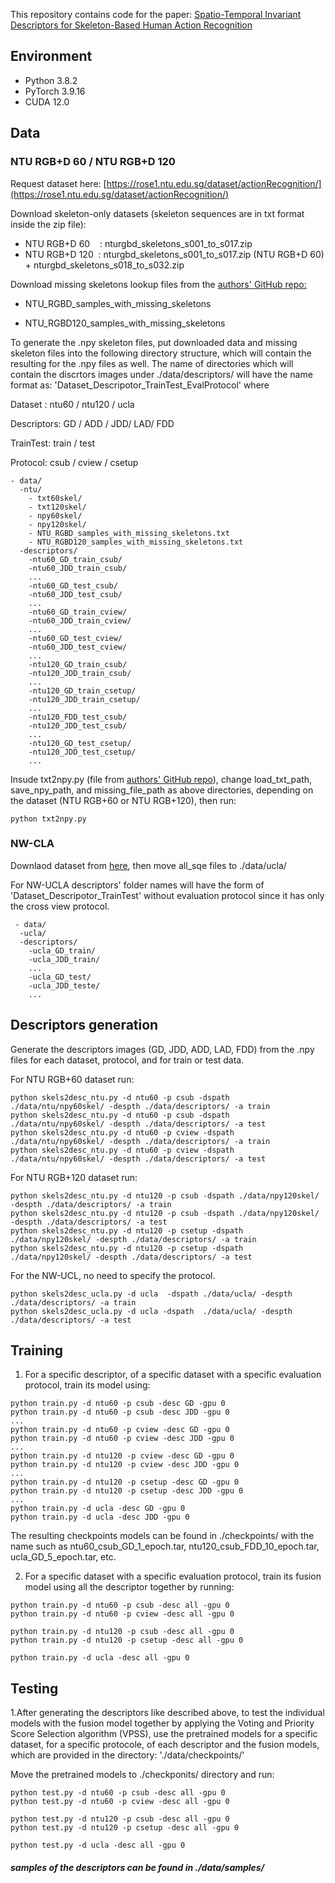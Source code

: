 This repository contains code for the paper:  [Spatio-Temporal Invariant Descriptors for
Skeleton-Based Human Action Recognition](https://) 

## Environment

* Python 3.8.2
* PyTorch 3.9.16
* CUDA 12.0

## Data



### NTU RGB+D 60 / NTU RGB+D 120

Request dataset here: [https://rose1.ntu.edu.sg/dataset/actionRecognition/](https://rose1.ntu.edu.sg/dataset/actionRecognition/)

Download skeleton-only datasets (skeleton sequences are in txt format inside the zip file): 
* NTU RGB+D 60 &nbsp;&nbsp;&nbsp;:   nturgbd_skeletons_s001_to_s017.zip
* NTU RGB+D 120&nbsp;&nbsp;:  nturgbd_skeletons_s001_to_s017.zip (NTU RGB+D 60) + nturgbd_skeletons_s018_to_s032.zip

Download missing skeletons lookup files from the [authors' GitHub repo:](https://github.com/shahroudy/NTURGB-D?tab=readme-ov-file#samples-with-missing-skeletons)

* NTU_RGBD_samples_with_missing_skeletons

* NTU_RGBD120_samples_with_missing_skeletons

To generate the .npy skeleton files, put downloaded data and missing skeleton files into the following directory structure, which will contain the resulting for the .npy files as well. The name of directories which will contain the discrtors images under ./data/descriptors/ will have the name format as: 'Dataset_Descripotor_TrainTest_EvalProtocol' where 

Dataset :  ntu60 / ntu120 / ucla 

Descriptors: GD / ADD / JDD/ LAD/ FDD 

TrainTest: train / test 

Protocol: csub / cview / csetup 



```
- data/
  -ntu/
    - txt60skel/
    - txt120skel/
    - npy60skel/
    - npy120skel/
    - NTU_RGBD_samples_with_missing_skeletons.txt
    - NTU_RGBD120_samples_with_missing_skeletons.txt
  -descriptors/
    -ntu60_GD_train_csub/
    -ntu60_JDD_train_csub/
    ... 
    -ntu60_GD_test_csub/
    -ntu60_JDD_test_csub/ 
    ...
    -ntu60_GD_train_cview/
    -ntu60_JDD_train_cview/
    ... 
    -ntu60_GD_test_cview/
    -ntu60_JDD_test_cview/
    ...
    -ntu120_GD_train_csub/
    -ntu120_JDD_train_csub/
    ...
    -ntu120_GD_train_csetup/
    -ntu120_JDD_train_csetup/
    ...
    -ntu120_FDD_test_csub/
    -ntu120_JDD_test_csub/
    ...
    -ntu120_GD_test_csetup/
    -ntu120_JDD_test_csetup/
    ...
```

Insude txt2npy.py (file from [authors' GitHub repo](https://github.com/shahroudy/NTURGB-D?tab=readme-ov-file#samples-with-missing-skeletons)), change load_txt_path, save_npy_path, and missing_file_path as above directories, depending on the dataset (NTU RGB+60 or NTU RGB+120), then run:
```console
python txt2npy.py 
```

### NW-CLA

Downlaod dataset from [here](https://www.dropbox.com/s/10pcm4pksjy6mkq/all_sqe.zip?e=1&dl=0), then move all_sqe files to ./data/ucla/

For NW-UCLA descriptors' folder names will have the form of 'Dataset_Descripotor_TrainTest' without evaluation protocol since it has only the cross view protocol.

```console
 - data/
  -ucla/
  -descriptors/
    -ucla_GD_train/ 
    -ucla_JDD_train/
    ...        
    -ucla_GD_test/
    -ucla_JDD_teste/
    ...
```
## Descriptors generation

Generate the descriptors images (GD, JDD, ADD, LAD, FDD) from the .npy files for each dataset, protocol, and for train or test data.

For  NTU RGB+60 dataset run:

```
python skels2desc_ntu.py -d ntu60 -p csub -dspath ./data/ntu/npy60skel/ -despth ./data/descriptors/ -a train
python skels2desc_ntu.py -d ntu60 -p csub -dspath ./data/ntu/npy60skel/ -despth ./data/descriptors/ -a test
python skels2desc_ntu.py -d ntu60 -p cview -dspath ./data/ntu/npy60skel/ -despth ./data/descriptors/ -a train
python skels2desc_ntu.py -d ntu60 -p cview -dspath ./data/ntu/npy60skel/ -despth ./data/descriptors/ -a test
```

For  NTU RGB+120 dataset run:

```
python skels2desc_ntu.py -d ntu120 -p csub -dspath ./data/npy120skel/ -despth ./data/descriptors/ -a train
python skels2desc_ntu.py -d ntu120 -p csub -dspath ./data/npy120skel/ -despth ./data/descriptors/ -a test
python skels2desc_ntu.py -d ntu120 -p csetup -dspath ./data/npy120skel/ -despth ./data/descriptors/ -a train
python skels2desc_ntu.py -d ntu120 -p csetup -dspath ./data/npy120skel/ -despth ./data/descriptors/ -a test
```

For the NW-UCL, no need to specify the protocol.
```
python skels2desc_ucla.py -d ucla  -dspath ./data/ucla/ -despth ./data/descriptors/ -a train
python skels2desc_ucla.py -d ucla -dspath  ./data/ucla/ -despth ./data/descriptors/ -a test
```

## Training


1. For a specific descriptor, of a specific dataset with a specific evaluation protocol, train its model using:


```console
python train.py -d ntu60 -p csub -desc GD -gpu 0
python train.py -d ntu60 -p csub -desc JDD -gpu 0
...
python train.py -d ntu60 -p cview -desc GD -gpu 0
python train.py -d ntu60 -p cview -desc JDD -gpu 0
...
python train.py -d ntu120 -p cview -desc GD -gpu 0
python train.py -d ntu120 -p cview -desc JDD -gpu 0
...
python train.py -d ntu120 -p csetup -desc GD -gpu 0
python train.py -d ntu120 -p csetup -desc JDD -gpu 0
...
python train.py -d ucla -desc GD -gpu 0
python train.py -d ucla -desc JDD -gpu 0
```

The resulting checkpoints models can be found in ./checkpoints/ with the name such as ntu60_csub_GD_1_epoch.tar,  ntu120_csub_FDD_10_epoch.tar, ucla_GD_5_epoch.tar, etc.

2. For a specific dataset with a specific evaluation protocol, train its fusion model using all the descriptor together by running:

```
python train.py -d ntu60 -p csub -desc all -gpu 0
python train.py -d ntu60 -p cview -desc all -gpu 0

python train.py -d ntu120 -p csub -desc all -gpu 0
python train.py -d ntu120 -p csetup -desc all -gpu 0

python train.py -d ucla -desc all -gpu 0
```

## Testing

1.After generating the descriptors like described above, to test the individual models with the fusion model together by applying the Voting and Priority Score Selection algorithm (VPSS), use the pretrained models for a specific dataset, for a specific protocole,  of each descriptor and the fusion models, which are provided in the directory: './data/checkpoints/'

Move the pretrained models to ./checkponits/ directory and run: 


```
python test.py -d ntu60 -p csub -desc all -gpu 0
python test.py -d ntu60 -p cview -desc all -gpu 0

python test.py -d ntu120 -p csub -desc all -gpu 0
python test.py -d ntu120 -p csetup -desc all -gpu 0

python test.py -d ucla -desc all -gpu 0
```

##### samples of the  descriptors can be found in ./data/samples/


